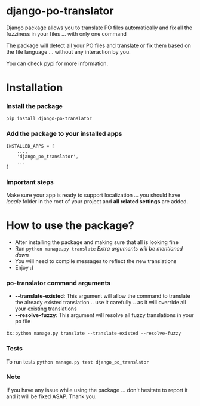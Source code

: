 # django-po-translator

Django package allows you to translate PO files automatically and fix all the fuzziness in your files ... with only one command

The package will detect all your PO files and translate or fix them based on the file language ... without any interaction by you.

You can check [pypi](https://pypi.org/project/django-po-translator/) for more information.


# Installation

### Install the package

```
pip install django-po-translator

```

### Add the package to your installed apps

```
INSTALLED_APPS = [
    ..., 
    'django_po_translator',
    ...
]
```

### Important steps

Make sure your app is ready to support localization ... you should have *locale* folder in the root of your project and **all related settings** are added.


# How to use the package?

- After installing the package and making sure that all is looking fine
- Run ` python manage.py translate ` *Extra arguments will be mentioned down*
- You will need to compile messages to reflect the new translations
- Enjoy :) 

### po-translator command arguments

- **--translate-existed**: This argument will allow the command to translate the already existed translation .. use it carefully .. as it will override all your existing translations
- **--resolve-fuzzy**: This argument will resolve all fuzzy translations in your po file

Ex: ` python manage.py translate --translate-existed --resolve-fuzzy `


### Tests

To run tests ` python manage.py test django_po_translator `

### Note

If you have any issue while using the package ... don't hesitate to report it and it will be fixed ASAP. Thank you.
